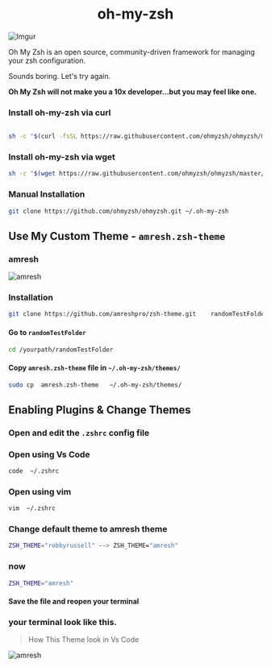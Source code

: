 <h1 align="center">oh-my-zsh</h1>

![Imgur](https://i.imgur.com/SM441j1.png)

Oh My Zsh is an open source, community-driven framework for managing your zsh configuration.

Sounds boring. Let's try again.

**Oh My Zsh will not make you a 10x developer...but you may feel like one.**



### Install oh-my-zsh via curl

```bash

sh -c "$(curl -fsSL https://raw.githubusercontent.com/ohmyzsh/ohmyzsh/master/tools/install.sh)"

```

### Install oh-my-zsh via wget

```bash
sh -c "$(wget https://raw.githubusercontent.com/ohmyzsh/ohmyzsh/master/tools/install.sh -O -)"
```
### Manual Installation 

```sh
git clone https://github.com/ohmyzsh/ohmyzsh.git ~/.oh-my-zsh
```

## Use My Custom Theme - ```amresh.zsh-theme```

### amresh

![amresh](https://i.imgur.com/aT6Od6S.png)


### Installation

```sh
git clone https://github.com/amreshpro/zsh-theme.git    randomTestFolder
```
#### Go to ```randomTestFolder```

```sh 
cd /yourpath/randomTestFolder
```

#### Copy ```amresh.zsh-theme``` file in  ```~/.oh-my-zsh/themes/```

```sh
sudo cp  amresh.zsh-theme   ~/.oh-my-zsh/themes/
```

## Enabling Plugins & Change Themes

### Open and edit the ```.zshrc``` config file

### Open using Vs Code

```sh
code  ~/.zshrc
```
### Open using vim
```sh
vim  ~/.zshrc
```


### Change default theme to amresh theme

```sh
ZSH_THEME="robbyrussell" --> ZSH_THEME="amresh"
```

### now
```sh
ZSH_THEME="amresh"
```

#### Save the file and reopen your terminal

### your terminal look like this.

> How This Theme look in Vs Code

![amresh](https://i.imgur.com/SM441j1.png)
